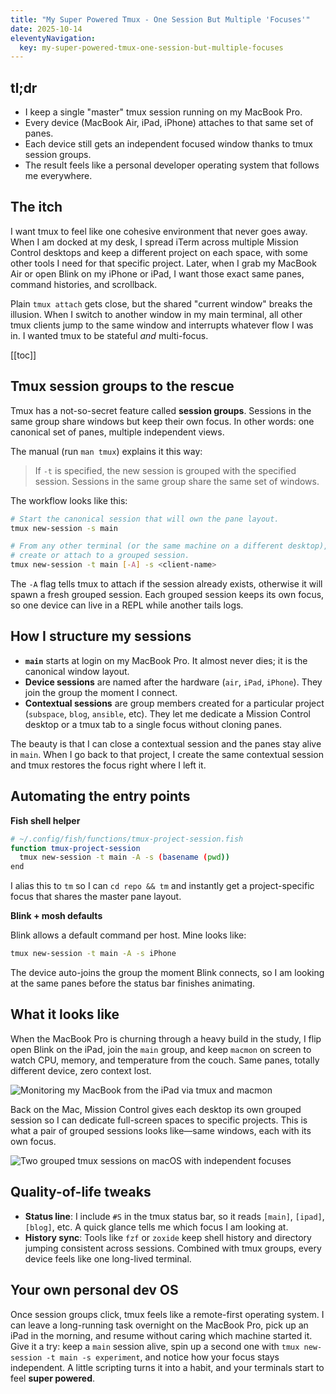 ```yaml
---
title: "My Super Powered Tmux - One Session But Multiple 'Focuses'"
date: 2025-10-14
eleventyNavigation:
  key: my-super-powered-tmux-one-session-but-multiple-focuses
---
```


## tl;dr

- I keep a single "master" tmux session running on my MacBook Pro.
- Every device (MacBook Air, iPad, iPhone) attaches to that same set of panes.
- Each device still gets an independent focused window thanks to tmux session groups.
- The result feels like a personal developer operating system that follows me everywhere.

## The itch

I want tmux to feel like one cohesive environment that never goes away. When I am docked at my desk, I spread iTerm across multiple Mission Control desktops and keep a different project on each space, with some other tools I need for that specific project. Later, when I grab my MacBook Air or open Blink on my iPhone or iPad, I want those exact same panes, command histories, and scrollback.

Plain `tmux attach` gets close, but the shared "current window" breaks the illusion. When I switch to another window in my main terminal, all other tmux clients jump to the same window and interrupts whatever flow I was in. I wanted tmux to be stateful *and* multi-focus.

[[toc]]

## Tmux session groups to the rescue

Tmux has a not-so-secret feature called **session groups**. Sessions in the same group share windows but keep their own focus. In other words: one canonical set of panes, multiple independent views.

The manual (run `man tmux`) explains it this way:

> If `-t` is specified, the new session is grouped with the specified session. Sessions in the same group share the same set of windows.

The workflow looks like this:

```sh
# Start the canonical session that will own the pane layout.
tmux new-session -s main

# From any other terminal (or the same machine on a different desktop),
# create or attach to a grouped session.
tmux new-session -t main [-A] -s <client-name>
```

The `-A` flag tells tmux to attach if the session already exists, otherwise it will spawn a fresh grouped session. Each grouped session keeps its own focus, so one device can live in a REPL while another tails logs.

## How I structure my sessions

- **`main`** starts at login on my MacBook Pro. It almost never dies; it is the canonical window layout.
- **Device sessions** are named after the hardware (`air`, `iPad`, `iPhone`). They join the group the moment I connect.
- **Contextual sessions** are group members created for a particular project (`subspace`, `blog`, `ansible`, etc). They let me dedicate a Mission Control desktop or a tmux tab to a single focus without cloning panes.

The beauty is that I can close a contextual session and the panes stay alive in `main`. When I go back to that project, I create the same contextual session and tmux restores the focus right where I left it.

## Automating the entry points

**Fish shell helper**

```sh
# ~/.config/fish/functions/tmux-project-session.fish
function tmux-project-session
  tmux new-session -t main -A -s (basename (pwd))
end
```

I alias this to `tm` so I can `cd repo && tm` and instantly get a project-specific focus that shares the master pane layout.

**Blink + mosh defaults**

Blink allows a default command per host. Mine looks like:

```sh
tmux new-session -t main -A -s iPhone
```

The device auto-joins the group the moment Blink connects, so I am looking at the same panes before the status bar finishes animating.

## What it looks like

When the MacBook Pro is churning through a heavy build in the study, I flip open Blink on the iPad, join the `main` group, and keep `macmon` on screen to watch CPU, memory, and temperature from the couch. Same panes, totally different device, zero context lost.

<img
  alt="Monitoring my MacBook from the iPad via tmux and macmon"
  src="/assets/tmux-on-iPad.jpeg"
/>

Back on the Mac, Mission Control gives each desktop its own grouped session so I can dedicate full-screen spaces to specific projects. This is what a pair of grouped sessions looks like—same windows, each with its own focus.

<img
  alt="Two grouped tmux sessions on macOS with independent focuses"
  src="/assets/tmux-on-mac.png"
/>

## Quality-of-life tweaks

- **Status line**: I include `#S` in the tmux status bar, so it reads `[main]`, `[ipad]`, `[blog]`, etc. A quick glance tells me which focus I am looking at.
- **History sync**: Tools like `fzf` or `zoxide` keep shell history and directory jumping consistent across sessions. Combined with tmux groups, every device feels like one long-lived terminal.

## Your own personal dev OS

Once session groups click, tmux feels like a remote-first operating system. I can leave a long-running task overnight on the MacBook Pro, pick up an iPad in the morning, and resume without caring which machine started it. Give it a try: keep a `main` session alive, spin up a second one with `tmux new-session -t main -s experiment`, and notice how your focus stays independent. A little scripting turns it into a habit, and your terminals start to feel **super powered**.
